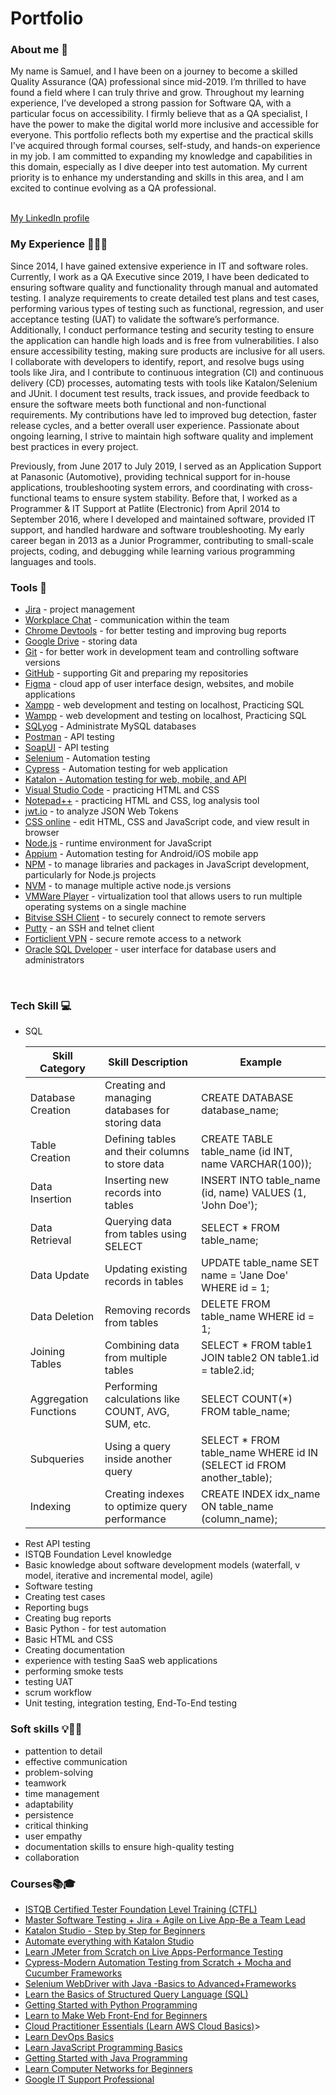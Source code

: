 <h1>Portfolio</h1>

<h3>About me 👋</h3>
My name is Samuel, and I have been on a journey to become a skilled Quality Assurance (QA) professional since mid-2019. I’m thrilled to have found a field where I can truly thrive and grow. Throughout my learning experience, I’ve developed a strong passion for Software QA, with a particular focus on accessibility. I firmly believe that as a QA specialist, I have the power to make the digital world more inclusive and accessible for everyone.
This portfolio reflects both my expertise and the practical skills I've acquired through formal courses, self-study, and hands-on experience in my job. I am committed to expanding my knowledge and capabilities in this domain, especially as I dive deeper into test automation. My current priority is to enhance my understanding and skills in this area, and I am excited to continue evolving as a QA professional.
<br><br>
<p><a href="https://www.linkedin.com/in/siregarsamuel/" target="_blank">My LinkedIn profile</a></p>

<h3>My Experience 👩‍💻✨</h3>
<p></p>Since 2014, I have gained extensive experience in IT and software roles. Currently, I work as a QA Executive since 2019, I have been dedicated to ensuring software quality and functionality through manual and automated testing. I analyze requirements to create detailed test plans and test cases, performing various types of testing such as functional, regression, and user acceptance testing (UAT) to validate the software’s performance. Additionally, I conduct performance testing and security testing to ensure the application can handle high loads and is free from vulnerabilities. I also ensure accessibility testing, making sure products are inclusive for all users. I collaborate with developers to identify, report, and resolve bugs using tools like Jira, and I contribute to continuous integration (CI) and continuous delivery (CD) processes, automating tests with tools like Katalon/Selenium and JUnit. I document test results, track issues, and provide feedback to ensure the software meets both functional and non-functional requirements. My contributions have led to improved bug detection, faster release cycles, and a better overall user experience. Passionate about ongoing learning, I strive to maintain high software quality and implement best practices in every project.
</p><p></p>Previously, from June 2017 to July 2019, I served as an Application Support at Panasonic (Automotive), providing technical support for in-house applications, troubleshooting system errors, and coordinating with cross-functional teams to ensure system stability. Before that, I worked as a Programmer & IT Support at Patlite (Electronic) from April 2014 to September 2016, where I developed and maintained software, provided IT support, and handled hardware and software troubleshooting. My early career began in 2013 as a Junior Programmer, contributing to small-scale projects, coding, and debugging while learning various programming languages and tools.</p>

<h3>Tools 🔧</h3>
<ul>
<li><a href="https://www.atlassian.com/pl/software/jira">Jira</a> - project management</li>
<li><a href="https://www.workplace.com/">Workplace Chat</a> - communication within the team</li>
<li><a href="https://developer.chrome.com/docs/devtools">Chrome Devtools</a> - for better testing and improving bug reports</li>
<li><a href="https://drive.google.com/drive/u/0/home?hl=id-ID">Google Drive</a> - storing data</li>
<li><a href="https://git-scm.com/">Git</a> - for better work in development team and controlling software versions</li>
<li><a href="https://github.com/">GitHub</a> - supporting Git and preparing my repositories</li>
<li><a href="https://www.figma.com/">Figma</a> - cloud app of user interface design, websites, and mobile applications</li>
<li><a href="https://www.apachefriends.org/download.html">Xampp</a> - web development and testing on localhost, Practicing SQL</li>
<li><a href="https://sourceforge.net/projects/wampserver/">Wampp</a> - web development and testing on localhost, Practicing SQL</li>
<li><a href="https://sqlyog.en.softonic.com/">SQLyog</a> - Administrate MySQL databases </li>
<li><a href="https://www.postman.com/">Postman</a> - API testing</li>
<li><a href="https://www.soapui.org/">SoapUI</a> - API testing</li>
<li><a href="https://www.selenium.dev/">Selenium</a> - Automation testing</li>
<li><a href="https://www.cypress.io/">Cypress</a> - Automation testing for web application</li>
<li><a href="https://katalon.com/">Katalon - Automation testing for web, mobile, and API</li>
<li><a href="https://visualstudio.microsoft.com/">Visual Studio Code</a> - practicing HTML and CSS</li>
<li><a href="https://notepad-plus-plus.org/downloads/">Notepad++</a> - practicing HTML and CSS, log analysis tool</li>
<li><a href="https://jwt.io/">jwt.io<a> - to analyze JSON Web Tokens</li>
<li><a href="https://www.w3schools.com/css/css_editor.asp">CSS online</a> - edit HTML, CSS and JavaScript code, and view result in browser</li>
<li><a href="https://nodejs.org/en">Node.js</a> - runtime environment for JavaScript</li>
<li><a href="https://appium.io/">Appium</a> - Automation testing for Android/iOS mobile app</li>
<li><a href="https://www.npmjs.com/">NPM</a> - to manage libraries and packages in JavaScript development, particularly for Node.js projects</li>
<li><a href="https://github.com/nvm-sh/nvm">NVM</a> - to manage multiple active node.js versions</li>
<li><a href="https://www.vmware.com/">VMWare Player</a> - virtualization tool that allows users to run multiple operating systems on a single machine</li>
<li><a href="https://bitvise.com/ssh-client">Bitvise SSH Client</a> -  to securely connect to remote servers</li>
<li><a href="https://www.putty.org/">Putty</a> - an SSH and telnet client</li>
<li><a href="https://www.fortinet.com/support/product-downloads">Forticlient VPN</a> - secure remote access to a network </li>
<li><a href="https://www.oracle.com/database/sqldeveloper/technologies/what-is-sql-developer/">Oracle SQL Dveloper</a> - user interface for database users and administrators</li>
</ul>
<br>
<h3>Tech Skill 💻</h3>
<ul><li>SQL</li>
<table>
    <thead>
        <tr>
            <th>Skill Category</th>
            <th>Skill Description</th>
            <th>Example</th>
        </tr>
    </thead>
    <tbody>
        <tr>
            <td>Database Creation</td>
            <td>Creating and managing databases for storing data</td>
            <td>CREATE DATABASE database_name;</td>
        </tr>
        <tr>
            <td>Table Creation</td>
            <td>Defining tables and their columns to store data</td>
            <td>CREATE TABLE table_name (id INT, name VARCHAR(100));</td>
        </tr>
        <tr>
            <td>Data Insertion</td>
            <td>Inserting new records into tables</td>
            <td>INSERT INTO table_name (id, name) VALUES (1, 'John Doe');</td>
        </tr>
        <tr>
            <td>Data Retrieval</td>
            <td>Querying data from tables using SELECT</td>
            <td>SELECT * FROM table_name;</td>
        </tr>
        <tr>
            <td>Data Update</td>
            <td>Updating existing records in tables</td>
            <td>UPDATE table_name SET name = 'Jane Doe' WHERE id = 1;</td>
        </tr>
        <tr>
            <td>Data Deletion</td>
            <td>Removing records from tables</td>
            <td>DELETE FROM table_name WHERE id = 1;</td>
        </tr>
        <tr>
            <td>Joining Tables</td>
            <td>Combining data from multiple tables</td>
            <td>SELECT * FROM table1 JOIN table2 ON table1.id = table2.id;</td>
        </tr>
        <tr>
            <td>Aggregation Functions</td>
            <td>Performing calculations like COUNT, AVG, SUM, etc.</td>
            <td>SELECT COUNT(*) FROM table_name;</td>
        </tr>
        <tr>
            <td>Subqueries</td>
            <td>Using a query inside another query</td>
            <td>SELECT * FROM table_name WHERE id IN (SELECT id FROM another_table);</td>
        </tr>
        <tr>
            <td>Indexing</td>
            <td>Creating indexes to optimize query performance</td>
            <td>CREATE INDEX idx_name ON table_name (column_name);</td>
        </tr>
    </tbody>
</table>


<li>Rest API testing</li>
<li>ISTQB Foundation Level knowledge</li>
<li>Basic knowledge about software development models (waterfall, v model, iterative and incremental model, agile)</li>
<li>Software testing</li>
<li>Creating test cases</li>
<li>Reporting bugs</li>
<li>Creating bug reports</li>
<li>Basic Python - for test automation</li>
<li>Basic HTML and CSS</li>
<li>Creating documentation</li>
<li>experience with testing SaaS web applications</li>
<li>performing smoke tests</li>
<li>testing UAT</li>
<li>scrum workflow</li>
<li>Unit testing, integration testing, End-To-End testing</li>
</ul>

<h3>Soft skills 💡🧠🌱</h3>
<ul>
<li>pattention to detail</li>
<li>effective communication</li>
<li>problem-solving</li>
<li>teamwork</li>
<li>time management</li>
<li>adaptability</li>
<li>persistence</li>
<li>critical thinking</li>
<li>user empathy</li>
<li>documentation skills to ensure high-quality testing</li> 
<li>collaboration</li>
</ul>

<h3>Courses📚🎓</h3>
<ul>
<li><a href="https://www.udemy.com/certificate/UC-FPO6HQ8T/">ISTQB Certified Tester Foundation Level Training (CTFL)</a></li>
<li><a href="https://www.udemy.com/certificate/UC-IQAYFRKL/">Master Software Testing + Jira + Agile on Live App-Be a Team Lead</a></li>
<li><a href="https://www.udemy.com/certificate/UC-SVWHYK6J/">Katalon Studio - Step by Step for Beginners</a></li>
<li><a href="https://www.udemy.com/certificate/UC-U2RKYQOL/">Automate everything with Katalon Studio</a></li>
<li><a href="https://www.udemy.com/certificate/UC-aa84cfe0-8ca9-4811-a100-6a730a5a906c/">Learn JMeter from Scratch on Live Apps-Performance Testing</a></li>
<li><a href="https://www.udemy.com/certificate/UC-b3fa3dbe-db56-40de-a0de-14b90c4cbd13/">Cypress-Modern Automation Testing from Scratch + Mocha and Cucumber Frameworks</a></li>
<li><a href="https://www.udemy.com/certificate/UC-b438a4e0-1d72-4b38-8354-88429767c3fd/">Selenium WebDriver with Java -Basics to Advanced+Frameworks</a></li>
<li><a href="https://www.dicoding.com/certificates/07Z6887NWXQR">Learn the Basics of Structured Query Language (SQL)</a></li>
<li><a href="https://www.dicoding.com/certificates/07Z6W7292ZQR">Getting Started with Python Programming</a></li>
<li><a href="https://www.dicoding.com/certificates/JMZVNG1VNPN9">Learn to Make Web Front-End for Beginners</a></li>
<li><a href="https://www.dicoding.com/certificates/GRX5KNY32Z0M">Cloud Practitioner Essentials (Learn AWS Cloud Basics)</a>></li>
<li><a href="https://www.dicoding.com/certificates/QLZ929R87X5D">Learn DevOps Basics</a></li>
<li><a href="https://www.dicoding.com/certificates/N9ZOD19NRPG5">Learn JavaScript Programming Basics</a></li>
<li><a href="https://www.dicoding.com/certificates/0LZ04VGY0P65">Getting Started with Java Programming</a></li>
<li><a href="https://www.dicoding.com/certificates/NVP79N7JVZR0">Learn Computer Networks for Beginners</a></li>
<li><a href="https://www.coursera.org/account/accomplishments/verify/GEEYVHUH9MZP">Google IT Support Professional</a></li>
</ul>
